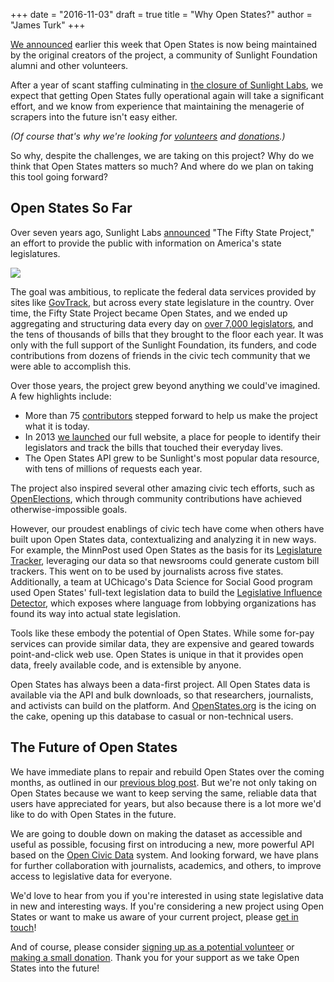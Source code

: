 +++
date = "2016-11-03"
draft = true
title = "Why Open States?"
author = "James Turk"
+++

[We announced](/post/adopting-open-states/) earlier this week that Open States is now being maintained by the original creators of the project, a community of Sunlight Foundation alumni and other volunteers.

After a year of scant staffing culminating in [the closure of Sunlight Labs](https://sunlightfoundation.com/blog/2016/09/20/statement-from-sunlight-foundations-board-chairman/), we expect that getting Open States fully operational again will take a significant effort, and we know from experience that maintaining the menagerie of scrapers into the future isn't easy either.

_(Of course that's why we're looking for [volunteers](https://docs.google.com/forms/d/e/1FAIpQLSfMDjoVoKxSOciIiqE3Ofxgn-caFGCxicFO2LwyWAK8zdXyhg/viewform) and [donations](https://generosity.com/fundraisers/open-states-general-support-fund).)_

So why, despite the challenges, we are taking on this project?  Why do we think that Open States matters so much?  And where do we plan on taking this tool going forward?

## Open States So Far

Over seven years ago, Sunlight Labs [announced](https://sunlightfoundation.com/blog/2009/02/26/fifty-state-project/) "The Fifty State Project," an effort to provide the public with information on America's state legislatures.

![](/img/fiftystates-logo.png)

The goal was ambitious, to replicate the federal data services provided by sites like [GovTrack](https://govtrack.us/), but across every state legislature in the country. Over time, the Fifty State Project became Open States, and we ended up aggregating and structuring data every day on [over 7,000 legislators](http://www.ncsl.org/research/about-state-legislatures/number-of-legislators-and-length-of-terms.aspx), and the tens of thousands of bills that they brought to the floor each year. It was only with the full support of the Sunlight Foundation, its funders, and code contributions from dozens of friends in the civic tech community that we were able to accomplish this.

Over those years, the project grew beyond anything we could've imagined. A few highlights include:

* More than 75 [contributors](https://github.com/openstates/openstates/graphs/contributors) stepped forward to help us make the project what it is today.
* In 2013 [we launched](https://www.youtube.com/watch?v=lHKbMg1tPsg) our full website, a place for people to identify their legislators and track the bills that touched their everyday lives.
* The Open States API grew to be Sunlight's most popular data resource, with tens of millions of requests each year.

The project also inspired several other amazing civic tech efforts, such as [OpenElections](http://openelections.net/faq/), which through community contributions have achieved otherwise-impossible goals.

However, our proudest enablings of civic tech have come when others have built upon Open States data, contextualizing and analyzing it in new ways. For example, the MinnPost used Open States as the basis for its [Legislature Tracker](http://code.minnpost.com/legislature-tracker/), leveraging our data so that newsrooms could generate custom bill trackers. This went on to be used by journalists across five states. Additionally, a team at UChicago's Data Science for Social Good program used Open States' full-text legislation data to build the [Legislative Influence Detector](https://dssg.uchicago.edu/lid/), which exposes where language from lobbying organizations has found its way into actual state legislation.

Tools like these embody the potential of Open States.  While some for-pay services can provide similar data, they are expensive and geared towards point-and-click web use.  Open States is unique in that it provides open data, freely available code, and is extensible by anyone.

Open States has always been a data-first project.  All Open States data is available via the API and bulk downloads, so that researchers, journalists, and activists can build on the platform. And [OpenStates.org](http://openstates.org) is the icing on the cake, opening up this database to casual or non-technical users.

## The Future of Open States

We have immediate plans to repair and rebuild Open States over the coming months, as outlined in our [previous blog post](/post/adopting-open-states/).  But we're not only taking on Open States because we want to keep serving the same, reliable data that users have appreciated for years, but also because there is a lot more we'd like to do with Open States in the future.

We are going to double down on making the dataset as accessible and useful as possible, focusing first on introducing a new, more powerful API based on the [Open Civic Data](https://opencivicdata.org) system.  And looking forward, we have plans for further collaboration with journalists, academics, and others, to improve access to legislative data for everyone.

We'd love to hear from you if you're interested in using state legislative data in new and interesting ways.  If you're considering a new project using Open States or want to make us aware of your current project, please [get in touch](mailto:contact@openstates.org)!

And of course, please consider [signing up as a potential volunteer](https://docs.google.com/forms/d/e/1FAIpQLSfMDjoVoKxSOciIiqE3Ofxgn-caFGCxicFO2LwyWAK8zdXyhg/viewform) or [making a small donation](https://generosity.com/fundraisers/open-states-general-support-fund). Thank you for your support as we take Open States into the future!
